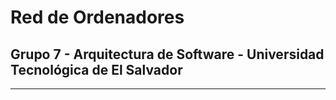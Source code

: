 # Red de Ordenadores
## Grupo 7 - Arquitectura de Software - Universidad Tecnológica de El Salvador
----------
